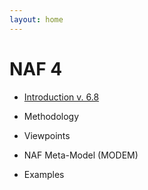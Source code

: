```yaml
---
layout: home
---
```



# NAF 4

* [Introduction v. 6.8](/introduction)
* Methodology
* Viewpoints
* NAF Meta-Model (MODEM)

* Examples
